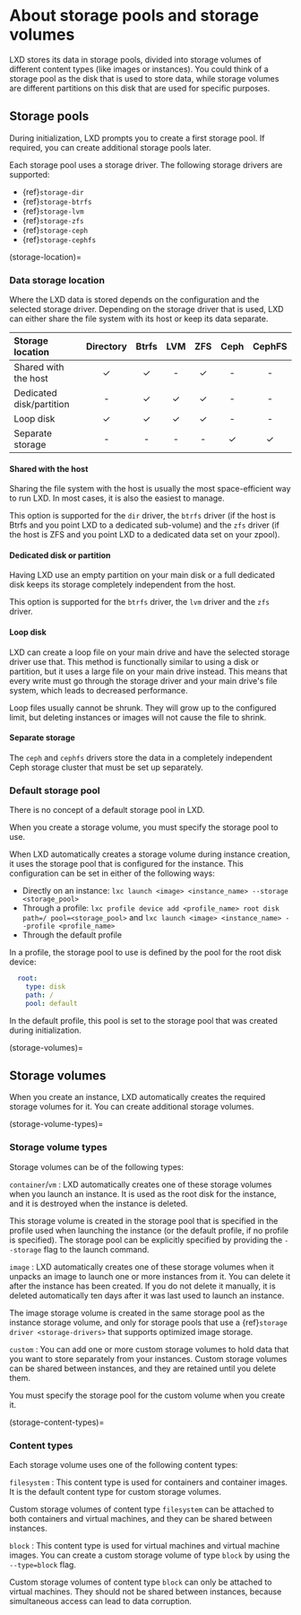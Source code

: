# About storage pools and storage volumes

LXD stores its data in storage pools, divided into storage volumes of different content types (like images or instances).
You could think of a storage pool as the disk that is used to store data, while storage volumes are different partitions on this disk that are used for specific purposes.

## Storage pools

During initialization, LXD prompts you to create a first storage pool.
If required, you can create additional storage pools later.

Each storage pool uses a storage driver.
The following storage drivers are supported:

- {ref}`storage-dir`
- {ref}`storage-btrfs`
- {ref}`storage-lvm`
- {ref}`storage-zfs`
- {ref}`storage-ceph`
- {ref}`storage-cephfs`

(storage-location)=
### Data storage location

Where the LXD data is stored depends on the configuration and the selected storage driver.
Depending on the storage driver that is used, LXD can either share the file system with its host or keep its data separate.

Storage location         | Directory | Btrfs    | LVM      | ZFS      | Ceph     | CephFS
:---                     | :-:       | :-:      | :-:      | :-:      | :-:      | :-:
Shared with the host     | &#x2713;  | &#x2713; | -        | &#x2713; | -        | -
Dedicated disk/partition | -         | &#x2713; | &#x2713; | &#x2713; | -        | -
Loop disk                | &#x2713;  | &#x2713; | &#x2713; | &#x2713; | -        | -
Separate storage         | -         | -        | -        | -        | &#x2713; | &#x2713;

#### Shared with the host

Sharing the file system with the host is usually the most space-efficient way to run LXD.
In most cases, it is also the easiest to manage.

This option is supported for the `dir` driver, the `btrfs` driver (if the host is Btrfs and you point LXD to a dedicated sub-volume) and the `zfs` driver (if the host is ZFS and you point LXD to a dedicated data set on your zpool).

#### Dedicated disk or partition
Having LXD use an empty partition on your main disk or a full dedicated disk keeps its storage completely independent from the host.

This option is supported  for the `btrfs` driver, the `lvm` driver and the `zfs` driver.

#### Loop disk
LXD can create a loop file on your main drive and have the selected storage driver use that.
This method is functionally similar to using a disk or partition, but it uses a large file on your main drive instead.
This means that every write must go through the storage driver and your main drive's file system, which leads to decreased performance.

Loop files usually cannot be shrunk.
They will grow up to the configured limit, but deleting instances or images will not cause the file to shrink.

#### Separate storage
The `ceph` and `cephfs` drivers store the data in a completely independent Ceph storage cluster that must be set up separately.

### Default storage pool

There is no concept of a default storage pool in LXD.

When you create a storage volume, you must specify the storage pool to use.

When LXD automatically creates a storage volume during instance creation, it uses the storage pool that is configured for the instance.
This configuration can be set in either of the following ways:

- Directly on an instance: `lxc launch <image> <instance_name> --storage <storage_pool>`
- Through a profile: `lxc profile device add <profile_name> root disk path=/ pool=<storage_pool>` and `lxc launch <image> <instance_name> --profile <profile_name>`
- Through the default profile

In a profile, the storage pool to use is defined by the pool for the root disk device:

```yaml
  root:
    type: disk
    path: /
    pool: default
```

In the default profile, this pool is set to the storage pool that was created during initialization.

(storage-volumes)=
## Storage volumes

When you create an instance, LXD automatically creates the required storage volumes for it.
You can create additional storage volumes.

(storage-volume-types)=
### Storage volume types

Storage volumes can be of the following types:

`container`/`vm`
: LXD automatically creates one of these storage volumes when you launch an instance.
  It is used as the root disk for the instance, and it is destroyed when the instance is deleted.

  This storage volume is created in the storage pool that is specified in the profile used when launching the instance (or the default profile, if no profile is specified).
  The storage pool can be explicitly specified by providing the `--storage` flag to the launch command.

`image`
: LXD automatically creates one of these storage volumes when it unpacks an image to launch one or more instances from it.
  You can delete it after the instance has been created.
  If you do not delete it manually, it is deleted automatically ten days after it was last used to launch an instance.

  The image storage volume is created in the same storage pool as the instance storage volume, and only for storage pools that use a {ref}`storage driver <storage-drivers>` that supports optimized image storage.

`custom`
: You can add one or more custom storage volumes to hold data that you want to store separately from your instances.
  Custom storage volumes can be shared between instances, and they are retained until you delete them.

  You must specify the storage pool for the custom volume when you create it.

(storage-content-types)=
### Content types

Each storage volume uses one of the following content types:

`filesystem`
: This content type is used for containers and container images.
  It is the default content type for custom storage volumes.

  Custom storage volumes of content type `filesystem` can be attached to both containers and virtual machines, and they can be shared between instances.

`block`
: This content type is used for virtual machines and virtual machine images.
  You can create a custom storage volume of type `block` by using the `--type=block` flag.

  Custom storage volumes of content type `block` can only be attached to virtual machines.
  They should not be shared between instances, because simultaneous access can lead to data corruption.
